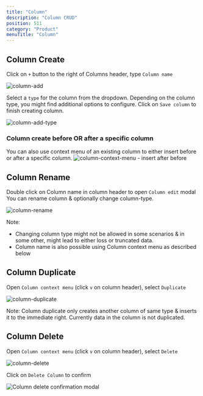 ```yaml
---
title: "Column"
description: "Column CRUD"
position: 511
category: "Product"
menuTitle: "Column"
---
```


## Column Create

Click on `+` button to the right of Columns header, type `Column name`

![column-add](https://github.com/nocodb/nocodb/assets/86527202/d3350116-5047-4385-8eab-1fef4b3836ac)

Select a `type` for the column from the dropdown. Depending on the column type, you might find additional options to configure.
Click on `Save column` to finish creating column.

![column-add-type](https://github.com/nocodb/nocodb/assets/86527202/239bfbde-fd20-4f8e-966c-2c60507c195e)

### Column create before OR after a specific column
You can also use context menu of an existing column to either insert before or after a specific column.
![column-context-menu - insert after before](https://github.com/nocodb/nocodb/assets/86527202/d15b62b4-5302-4c75-bd5b-e60ae8b81a65)

  
## Column Rename

Double click on Column name in column header to open `Column edit` modal
You can rename column & optionally change column-type.

![column-rename](https://github.com/nocodb/nocodb/assets/86527202/1a0f798e-6726-4810-9645-e531a88e495a)

Note: 
- Changing column type might not be allowed in some scenarios & in some other, might lead to either loss or truncated data.
- Column name is also possible using Column context menu as described below

  
## Column Duplicate

Open `Column context menu` (click `v` on column header), select `Duplicate`

![column-duplicate](https://github.com/nocodb/nocodb/assets/86527202/8d1f36e6-5f6b-4f89-81d0-c0d3148bd056)

Note: Column duplicate only creates another column of same type & inserts it to the immediate right. Currently data in the column is not duplicated.

  
## Column Delete

Open `Column context menu` (click `v` on column header), select `Delete`

![column-delete](https://github.com/nocodb/nocodb/assets/86527202/2444124d-f12a-4bab-91ce-9b8c0625a263)

Click on `Delete Column` to confirm

![Column delete confirmation modal](https://github.com/nocodb/nocodb/assets/86527202/5675b2ef-9d2c-40fe-900b-d5dd58d1655d)


